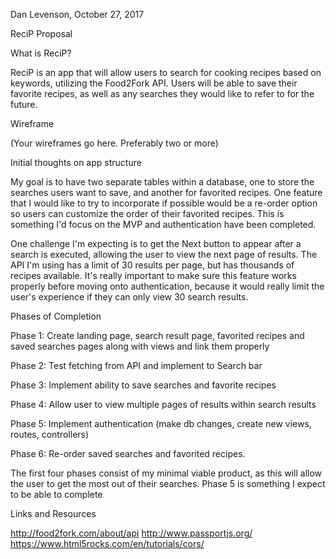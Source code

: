 Dan Levenson, October 27, 2017

ReciP Proposal

What is ReciP?

ReciP is an app that will allow users to search for cooking recipes based on keywords, utilizing the Food2Fork API.  Users will be able to save their favorite recipes, as well as any searches they would like to refer to for the future.   

Wireframe

(Your wireframes go here. Preferably two or more)

Initial thoughts on app structure

My goal is to have two separate tables within a database, one to store the searches users want to save, and another for favorited recipes.  One feature that I would like to try to incorporate if possible would be a re-order option so users can customize the order of their favorited recipes.  This is something I'd focus on the MVP and authentication have been completed.

One challenge I'm expecting is to get the Next button to appear after a search is executed, allowing the user to view the next page of results.  The API I'm using has a limit of 30 results per page, but has thousands of recipes available.  It's really important to make sure this feature works properly before moving onto authentication, because it would really limit the user's experience if they can only view 30 search results.





Phases of Completion

Phase 1:  Create landing page, search result page, favorited recipes and saved searches pages along with views and link them properly

Phase 2:  Test fetching from API and implement to Search bar

Phase 3:  Implement ability to save searches and favorite recipes

Phase 4:  Allow user to view multiple pages of results within search results

Phase 5:  Implement authentication (make db changes, create new views, routes, controllers)

Phase 6:  Re-order saved searches and favorited recipes.

The first four phases consist of my minimal viable product, as this will allow the user to get the most out of their searches.  Phase 5 is something I expect to be able to complete

Links and Resources

http://food2fork.com/about/api
http://www.passportjs.org/
https://www.html5rocks.com/en/tutorials/cors/